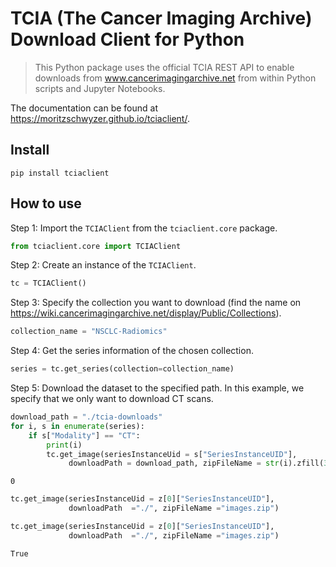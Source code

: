 <!--

#################################################
### THIS FILE WAS AUTOGENERATED! DO NOT EDIT! ###
#################################################
# file to edit: index.ipynb
# command to build the docs after a change: nbdev_build_docs

-->

# TCIA (The Cancer Imaging Archive) Download Client for Python

> This Python package uses the official TCIA REST API to enable downloads from www.cancerimagingarchive.net from within Python scripts and Jupyter Notebooks.


The documentation can be found at https://moritzschwyzer.github.io/tciaclient/.

## Install

`pip install tciaclient`

## How to use

Step 1: Import the `TCIAClient` from the `tciaclient.core` package.
<div class="codecell" markdown="1">
<div class="input_area" markdown="1">

```python
from tciaclient.core import TCIAClient
```

</div>

</div>

Step 2: Create an instance of the `TCIAClient`.
<div class="codecell" markdown="1">
<div class="input_area" markdown="1">

```python
tc = TCIAClient()
```

</div>

</div>

Step 3: Specify the collection you want to download (find the name on https://wiki.cancerimagingarchive.net/display/Public/Collections).
<div class="codecell" markdown="1">
<div class="input_area" markdown="1">

```python
collection_name = "NSCLC-Radiomics"
```

</div>

</div>

Step 4: Get the series information of the chosen collection.
<div class="codecell" markdown="1">
<div class="input_area" markdown="1">

```python
series = tc.get_series(collection=collection_name)
```

</div>

</div>

Step 5: Download the dataset to the specified path. In this example, we specify that we only want to download CT scans.
<div class="codecell" markdown="1">
<div class="input_area" markdown="1">

```python
download_path = "./tcia-downloads"
for i, s in enumerate(series):
    if s["Modality"] == "CT":
        print(i)
        tc.get_image(seriesInstanceUid = s["SeriesInstanceUID"],
             downloadPath = download_path, zipFileName = str(i).zfill(3)+"-"+collection_name+".zip")
```

</div>
<div class="output_area" markdown="1">

    0


</div>

</div>
<div class="codecell" markdown="1">
<div class="input_area" markdown="1">

```python
tc.get_image(seriesInstanceUid = z[0]["SeriesInstanceUID"],
             downloadPath  ="./", zipFileName ="images.zip")
```

</div>

</div>
<div class="codecell" markdown="1">
<div class="input_area" markdown="1">

```python
tc.get_image(seriesInstanceUid = z[0]["SeriesInstanceUID"],
             downloadPath  ="./", zipFileName ="images.zip")
```

</div>
<div class="output_area" markdown="1">




    True



</div>

</div>

